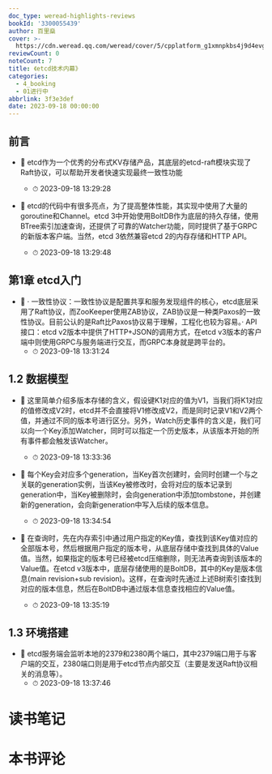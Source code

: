 ```yaml
---
doc_type: weread-highlights-reviews
bookId: '3300055439'
author: 百里燊
cover: >-
  https://cdn.weread.qq.com/weread/cover/5/cpplatform_g1xmnpkbs4j9d4evg6qrmf/t7_cpplatform_g1xmnpkbs4j9d4evg6qrmf1681438996.jpg
reviewCount: 0
noteCount: 7
title: 《etcd技术内幕》
categories:
  - 4_booking
  - 01进行中
abbrlink: 3f3e3def
date: 2023-09-18 00:00:00
---
```



## 前言


- 📌 etcd作为一个优秀的分布式KV存储产品，其底层的etcd-raft模块实现了Raft协议，可以帮助开发者快速实现最终一致性功能 
    - ⏱ 2023-09-18 13:29:28 

- 📌 etcd的代码中有很多亮点，为了提高整体性能，其实现中使用了大量的goroutine和Channel。etcd 3中开始使用BoltDB作为底层的持久存储，使用BTree索引加速查询，还提供了可靠的Watcher功能，同时提供了基于GRPC的新版本客户端。当然，etcd 3依然兼容etcd 2的内存存储和HTTP API。 
    - ⏱ 2023-09-18 13:29:48 
## 第1章 etcd入门


- 📌 · 一致性协议：一致性协议是配置共享和服务发现组件的核心，etcd底层采用了Raft协议，而ZooKeeper使用ZAB协议，ZAB协议是一种类Paxos的一致性协议。目前公认的是Raft比Paxos协议易于理解，工程化也较为容易。· API接口：etcd v2版本中提供了HTTP+JSON的调用方式，在etcd v3版本的客户端中则使用GRPC与服务端进行交互，而GRPC本身就是跨平台的。 
    - ⏱ 2023-09-18 13:31:24 
## 1.2 数据模型


- 📌 这里简单介绍多版本存储的含义，假设键K1对应的值为V1，当我们将K1对应的值修改成V2时，etcd并不会直接将V1修改成V2，而是同时记录V1和V2两个值，并通过不同的版本号进行区分。另外，Watch历史事件的含义是，我们可以向一个Key添加Watcher，同时可以指定一个历史版本，从该版本开始的所有事件都会触发该Watcher。 
    - ⏱ 2023-09-18 13:33:36 

- 📌 每个Key会对应多个generation，当Key首次创建时，会同时创建一个与之关联的generation实例，当该Key被修改时，会将对应的版本记录到generation中，当Key被删除时，会向generation中添加tombstone，并创建新的generation，会向新generation中写入后续的版本信息。 
    - ⏱ 2023-09-18 13:34:54 

- 📌 在查询时，先在内存索引中通过用户指定的Key值，查找到该Key值对应的全部版本号，然后根据用户指定的版本号，从底层存储中查找到具体的Value值。当然，如果指定的版本号已经被etcd压缩删除，则无法再查询到该版本的Value值。在etcd v3版本中，底层存储使用的是BoltDB，其中的Key是版本信息(main revision+sub revision)。这样，在查询时先通过上述B树索引查找到对应的版本信息，然后在BoltDB中通过版本信息查找相应的Value值。 
    - ⏱ 2023-09-18 13:35:19 
## 1.3 环境搭建


- 📌 etcd服务端会监听本地的2379和2380两个端口，其中2379端口用于与客户端的交互，2380端口则是用于etcd节点内部交互（主要是发送Raft协议相关的消息等）。 
    - ⏱ 2023-09-18 13:37:46 

# 读书笔记


# 本书评论
